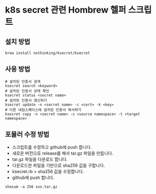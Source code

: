 # k8s secret 관련 Hombrew 헬퍼 스크립트

## 설치 방법
```shell
brew install nothinking/ksecret/ksecret
```

## 사용 방법
```shell
# 설치된 인증서 검색
ksecret search <keyword>
# 설치된 인증서 상태 확인
ksecret status <secret name>
# 설치된 인증서 갱신하기
ksecret update -n <secret name> -c <cert> -k <key>
# 다른 네임스페이스에 설치된 인증서 복사하기
ksecret copy -n <secret name> -s <source namespace> -t <target namespace>
```

## 포뮬러 수정 방법
- 스크립트를 수정하고 github에 push 합니다.
- 새로운 버전으로 release를 해서 tar.gz 파일을 만듭니다.
- tar.gz 파일을 다운로드 합니다.
- 다운로드한 파일을 기반으로 sha256 값을 구합니다.
- ksecret.rb > sha256 값을 수정합니다.
- github에 push 합니다.
```shell
shasum -a 256 xxx.tar.gz
```
